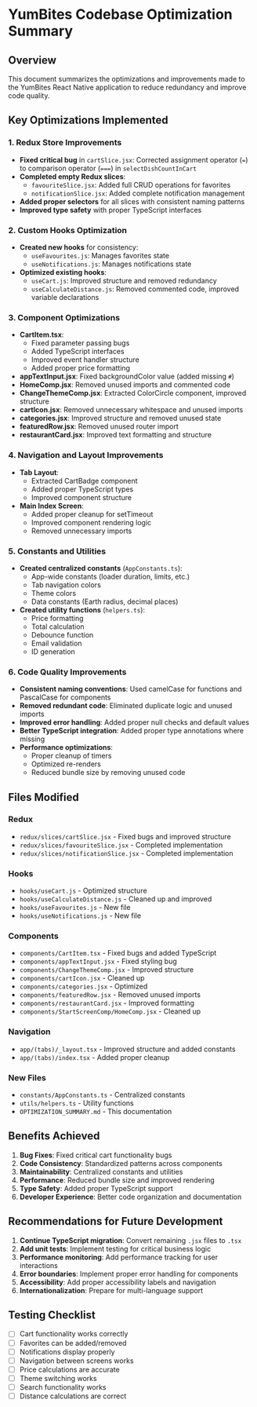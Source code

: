 # YumBites Codebase Optimization Summary

## Overview
This document summarizes the optimizations and improvements made to the YumBites React Native application to reduce redundancy and improve code quality.

## Key Optimizations Implemented

### 1. Redux Store Improvements
- **Fixed critical bug** in `cartSlice.jsx`: Corrected assignment operator (`=`) to comparison operator (`===`) in `selectDishCountInCart`
- **Completed empty Redux slices**:
  - `favouriteSlice.jsx`: Added full CRUD operations for favorites
  - `notificationSlice.jsx`: Added complete notification management
- **Added proper selectors** for all slices with consistent naming patterns
- **Improved type safety** with proper TypeScript interfaces

### 2. Custom Hooks Optimization
- **Created new hooks** for consistency:
  - `useFavourites.js`: Manages favorites state
  - `useNotifications.js`: Manages notifications state
- **Optimized existing hooks**:
  - `useCart.js`: Improved structure and removed redundancy
  - `useCalculateDistance.js`: Removed commented code, improved variable declarations

### 3. Component Optimizations
- **CartItem.tsx**: 
  - Fixed parameter passing bugs
  - Added TypeScript interfaces
  - Improved event handler structure
  - Added proper price formatting
- **appTextInput.jsx**: Fixed backgroundColor value (added missing `#`)
- **HomeComp.jsx**: Removed unused imports and commented code
- **ChangeThemeComp.jsx**: Extracted ColorCircle component, improved structure
- **cartIcon.jsx**: Removed unnecessary whitespace and unused imports
- **categories.jsx**: Improved structure and removed unused state
- **featuredRow.jsx**: Removed unused router import
- **restaurantCard.jsx**: Improved text formatting and structure

### 4. Navigation and Layout Improvements
- **Tab Layout**: 
  - Extracted CartBadge component
  - Added proper TypeScript types
  - Improved component structure
- **Main Index Screen**: 
  - Added proper cleanup for setTimeout
  - Improved component rendering logic
  - Removed unnecessary imports

### 5. Constants and Utilities
- **Created centralized constants** (`AppConstants.ts`):
  - App-wide constants (loader duration, limits, etc.)
  - Tab navigation colors
  - Theme colors
  - Data constants (Earth radius, decimal places)
- **Created utility functions** (`helpers.ts`):
  - Price formatting
  - Total calculation
  - Debounce function
  - Email validation
  - ID generation

### 6. Code Quality Improvements
- **Consistent naming conventions**: Used camelCase for functions and PascalCase for components
- **Removed redundant code**: Eliminated duplicate logic and unused imports
- **Improved error handling**: Added proper null checks and default values
- **Better TypeScript integration**: Added proper type annotations where missing
- **Performance optimizations**: 
  - Proper cleanup of timers
  - Optimized re-renders
  - Reduced bundle size by removing unused code

## Files Modified

### Redux
- `redux/slices/cartSlice.jsx` - Fixed bugs and improved structure
- `redux/slices/favouriteSlice.jsx` - Completed implementation
- `redux/slices/notificationSlice.jsx` - Completed implementation

### Hooks
- `hooks/useCart.js` - Optimized structure
- `hooks/useCalculateDistance.js` - Cleaned up and improved
- `hooks/useFavourites.js` - New file
- `hooks/useNotifications.js` - New file

### Components
- `components/CartItem.tsx` - Fixed bugs and added TypeScript
- `components/appTextInput.jsx` - Fixed styling bug
- `components/ChangeThemeComp.jsx` - Improved structure
- `components/cartIcon.jsx` - Cleaned up
- `components/categories.jsx` - Optimized
- `components/featuredRow.jsx` - Removed unused imports
- `components/restaurantCard.jsx` - Improved formatting
- `components/StartScreenComp/HomeComp.jsx` - Cleaned up

### Navigation
- `app/(tabs)/_layout.tsx` - Improved structure and added constants
- `app/(tabs)/index.tsx` - Added proper cleanup

### New Files
- `constants/AppConstants.ts` - Centralized constants
- `utils/helpers.ts` - Utility functions
- `OPTIMIZATION_SUMMARY.md` - This documentation

## Benefits Achieved

1. **Bug Fixes**: Fixed critical cart functionality bugs
2. **Code Consistency**: Standardized patterns across components
3. **Maintainability**: Centralized constants and utilities
4. **Performance**: Reduced bundle size and improved rendering
5. **Type Safety**: Added proper TypeScript support
6. **Developer Experience**: Better code organization and documentation

## Recommendations for Future Development

1. **Continue TypeScript migration**: Convert remaining `.jsx` files to `.tsx`
2. **Add unit tests**: Implement testing for critical business logic
3. **Performance monitoring**: Add performance tracking for user interactions
4. **Error boundaries**: Implement proper error handling for components
5. **Accessibility**: Add proper accessibility labels and navigation
6. **Internationalization**: Prepare for multi-language support

## Testing Checklist

- [ ] Cart functionality works correctly
- [ ] Favorites can be added/removed
- [ ] Notifications display properly
- [ ] Navigation between screens works
- [ ] Price calculations are accurate
- [ ] Theme switching works
- [ ] Search functionality works
- [ ] Distance calculations are correct 